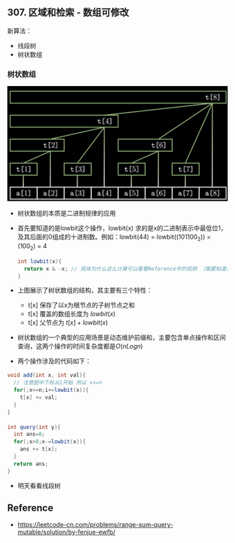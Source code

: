 ## 307. 区域和检索 - 数组可修改

新算法：

- 线段树
- 树状数组

### 树状数组

![树状数组.png](https://github.com/GaryGky/leetcode-update/blob/main/static/%E6%A0%91%E7%8A%B6%E6%95%B0%E7%BB%84.png?raw=true)

- 树状数组的本质是二进制规律的应用

- 首先要知道的是lowbit这个操作，lowbit(x) 求的是x的二进制表示中最低位1，及其后面的0组成的十进制数。例如：lowbit(44) = lowbit($(101100_2)$) = $(100_2)$ = 4

  ```java
  int lowbit(x){
    return x & -x; // 具体为什么这么计算可以看看Reference中的视频 （需要知道计算机的补码）
  }
  ```

- 上图展示了树状数组的结构，其主要有三个特性：

  - t[x] 保存了以x为根节点的子树节点之和
  - t[x] 覆盖的数组长度为 $lowbit(x)$
  - t[x] 父节点为 $t[x] + lowbit(x)$

- 树状数组的一个典型的应用场景是动态维护前缀和，主要包含单点操作和区间查询，这两个操作的时间复杂度都是$O(nLogn)$

- 两个操作涉及的代码如下：

```java
void add(int x, int val){
  // 注意图中下标从1开始 所以 x<=n
  for(;x<=n;i+=lowbit(x)){
    t[x] += val;
  }
}

int query(int y){
  int ans=0;
  for(;x>0;x-=lowbit(x)){
    ans += t[x];
  }
  return ans;
}
```

- 明天看看线段树

## Reference

- https://leetcode-cn.com/problems/range-sum-query-mutable/solution/by-fenjue-ewfb/